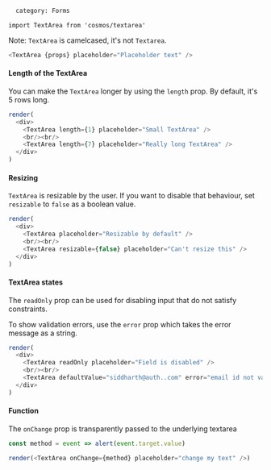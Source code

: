 ```meta
  category: Forms
```

`import TextArea from 'cosmos/textarea'`

Note: `TextArea` is camelcased, it's not `Textarea`.

```js props
<TextArea {props} placeholder="Placeholder text" />
```

#### Length of the TextArea

You can make the `TextArea` longer by using the `length` prop. By default, it's 5 rows long.

```js multiple
render(
  <div>
    <TextArea length={1} placeholder="Small TextArea" />
    <br/><br/>
    <TextArea length={7} placeholder="Really long TextArea" />
  </div>
)
```

#### Resizing

`TextArea` is resizable by the user. If you want to disable that behaviour, set `resizable` to `false` as a boolean value.

```js multiple
render(
  <div>
    <TextArea placeholder="Resizable by default" />
    <br/><br/>
    <TextArea resizable={false} placeholder="Can't resize this" />
  </div>
)
```

#### TextArea states

The `readOnly` prop can be used for disabling input that do not satisfy constraints.

To show validation errors, use the `error` prop which takes the error message as a string.

```js multiple
render(
  <div>
    <TextArea readOnly placeholder="Field is disabled" />
    <br/><br/>
    <TextArea defaultValue="siddharth@auth..com" error="email id not valid" />
  </div>
)
```

#### Function

The `onChange` prop is transparently passed to the underlying textarea

```js multiple
const method = event => alert(event.target.value)

render(<TextArea onChange={method} placeholder="change my text" />)
```
